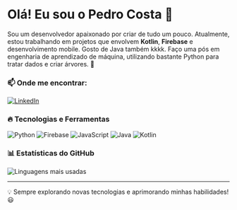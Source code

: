 # Olá! Eu sou o Pedro Costa 👋

Sou um desenvolvedor apaixonado por criar de tudo um pouco. Atualmente, estou trabalhando em projetos que envolvem **Kotlin**, **Firebase** e desenvolvimento mobile.
Gosto de Java também kkkk. Faço uma pós em engenharia de aprendizado de máquina, utilizando bastante Python para tratar dados e criar árvores. 🚀

### 📫 Onde me encontrar:
[![LinkedIn](https://img.shields.io/badge/LinkedIn-blue?style=for-the-badge&logo=linkedin)](https://www.linkedin.com/in/pedro-costa-2802-pcm/)

### 🔥 Tecnologias e Ferramentas

![Python](https://img.shields.io/badge/Python-3776AB?style=for-the-badge&logo=python&logoColor=white)
![Firebase](https://img.shields.io/badge/Firebase-ffca28?style=for-the-badge&logo=firebase&logoColor=white)
![JavaScript](https://img.shields.io/badge/JavaScript-F7DF1E?style=for-the-badge&logo=javascript&logoColor=black)
![Java](https://img.shields.io/badge/Java-007396?style=for-the-badge&logo=java&logoColor=white)
![Kotlin](https://img.shields.io/badge/Kotlin-0095D5?style=for-the-badge&logo=kotlin&logoColor=white)

### 📊 Estatísticas do GitHub
![Linguagens mais usadas](https://github-readme-stats.vercel.app/api/top-langs/?username=pecosta23&layout=compact&theme=dracula)

---
💡 Sempre explorando novas tecnologias e aprimorando minhas habilidades! 😃
